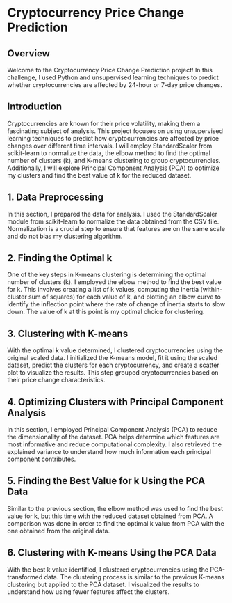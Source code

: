 # Cryptocurrency Price Change Prediction

## Overview
Welcome to the Cryptocurrency Price Change Prediction project! In this challenge, I used Python and unsupervised learning techniques to predict whether cryptocurrencies are affected by 24-hour or 7-day price changes.

## Introduction
Cryptocurrencies are known for their price volatility, making them a fascinating subject of analysis. This project focuses on using unsupervised learning techniques to predict how cryptocurrencies are affected by price changes over different time intervals. I will employ StandardScaler from scikit-learn to normalize the data, the elbow method to find the optimal number of clusters (k), and K-means clustering to group cryptocurrencies. Additionally, I will explore Principal Component Analysis (PCA) to optimize my clusters and find the best value of k for the reduced dataset.

## 1. Data Preprocessing
In this section, I prepared the data for analysis. I used the StandardScaler module from scikit-learn to normalize the data obtained from the CSV file. Normalization is a crucial step to ensure that features are on the same scale and do not bias my clustering algorithm.

## 2. Finding the Optimal k
One of the key steps in K-means clustering is determining the optimal number of clusters (k). I employed the elbow method to find the best value for k. This involves creating a list of k values, computing the inertia (within-cluster sum of squares) for each value of k, and plotting an elbow curve to identify the inflection point where the rate of change of inertia starts to slow down. The value of k at this point is my optimal choice for clustering.

## 3. Clustering with K-means
With the optimal k value determined, I clustered cryptocurrencies using the original scaled data. I initialized the K-means model, fit it using the scaled dataset, predict the clusters for each cryptocurrency, and create a scatter plot to visualize the results. This step grouped cryptocurrencies based on their price change characteristics.

## 4. Optimizing Clusters with Principal Component Analysis
In this section, I employed Principal Component Analysis (PCA) to reduce the dimensionality of the dataset. PCA helps determine which features are most informative and reduce computational complexity. I also retrieved the explained variance to understand how much information each principal component contributes.

## 5. Finding the Best Value for k Using the PCA Data
Similar to the previous section, the elbow method was used to find the best value for k, but this time with the reduced dataset obtained from PCA. A comparison was done in order to find the optimal k value from PCA with the one obtained from the original data.

## 6. Clustering with K-means Using the PCA Data
With the best k value identified, I clustered cryptocurrencies using the PCA-transformed data. The clustering process is similar to the previous K-means clustering but applied to the PCA dataset. I visualized the results to understand how using fewer features affect the clusters.

